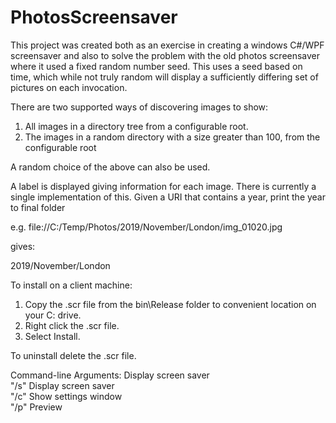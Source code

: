 # PhotosScreensaver

This project was created both as an exercise in creating a windows C#/WPF screensaver and also to solve the problem with the old photos screensaver where it used a fixed random number seed.
This uses a seed based on time, which while not truly random will display a sufficiently differing set of pictures on each invocation.

There are two supported ways of discovering images to show:

1. All images in a directory tree from a configurable root.
2. The images in a random directory with a size greater than 100, from the configurable root

A random choice of the above can also be used.

A label is displayed giving information for each image. There is currently a single implementation of this. Given a URI that contains a year, print the year to final folder
  
  e.g. file://C:/Temp/Photos/2019/November/London/img_01020.jpg
 
 gives:

   2019/November/London

To install on a client machine:

1.  Copy the .scr file from the bin\Release folder to convenient location on your C: drive.
2.  Right click the .scr file.
3.  Select Install.

To uninstall delete the .scr file.

Command-line Arguments:
	<no args>  Display screen saver  
	"/s"	   Display screen saver  
	"/c"	   Show settings window  
	"/p"       Preview  